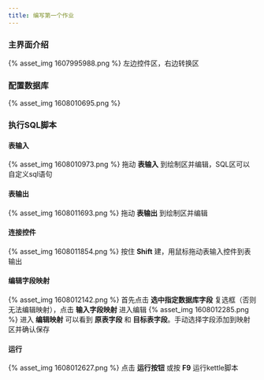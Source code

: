 ```yaml
---
title: 编写第一个作业
---
```


### 主界面介绍
{% asset_img 1607995988.png %}
左边控件区，右边转换区

### 配置数据库
{% asset_img 1608010695.png %}

### 执行SQL脚本
#### 表输入
{% asset_img 1608010973.png %}
拖动 **表输入** 到绘制区并编辑，SQL区可以自定义sql语句

#### 表输出
{% asset_img 1608011693.png %}
拖动 **表输出** 到绘制区并编辑

#### 连接控件
{% asset_img 1608011854.png %}
按住 **Shift** 建，用鼠标拖动表输入控件到表输出

#### 编辑字段映射
{% asset_img 1608012142.png %}
首先点击 **选中指定数据库字段** 复选框（否则无法编辑映射），点击 **输入字段映射** 进入编辑
{% asset_img 1608012285.png %}
进入 **编辑映射** 可以看到 **原表字段** 和 **目标表字段**。手动选择字段添加到映射区并确认保存

#### 运行
{% asset_img 1608012627.png %}
点击 **运行按钮** 或按 **F9** 运行kettle脚本